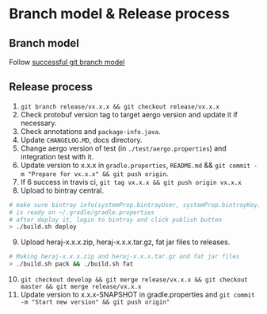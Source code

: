 # Branch model & Release process

## Branch model

Follow [successful git branch model](https://nvie.com/posts/a-successful-git-branching-model/)

## Release process

1. `git branch release/vx.x.x && git checkout release/vx.x.x`
2. Check protobuf version tag to target aergo version and update it if necessary.
3. Check annotations and `package-info.java`.
4. Update `CHANGELOG.MD`, docs directory.
5. Change aergo version of test (in `./test/aergo.properties`) and integration test with it.
6. Update version to x.x.x in `gradle.properties`, `README.md` && `git commit -m "Prepare for vx.x.x" && git push origin`.
7. If 6 success in travis ci, `git tag vx.x.x && git push origin vx.x.x`
8. Upload to bintray central.
```sh
# make sure bintray info(systemProp.bintrayUser, systemProp.bintrayKey)
# is ready on ~/.gradle/gradle.properties
# after deploy it, login to bintray and click publish button
> ./build.sh deploy
```
9. Upload heraj-x.x.x.zip, heraj-x.x.x.tar.gz, fat jar files to releases.
```sh
# Making heraj-x.x.x.zip and heraj-x.x.x.tar.gz and fat jar files
> ./build.sh pack && ./build.sh fat
```
10. `git checkout develop && git merge release/vx.x.x && git checkout master && git merge release/vx.x.x`
11. Update version to x.x.x-SNAPSHOT in gradle.properties and `git commit -m "Start new version" && git push origin"`
